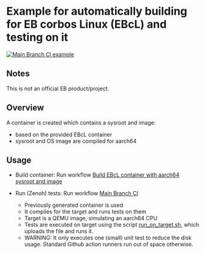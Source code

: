 # Example for automatically building for EB corbos Linux (EBcL) and testing on it
[![Main Branch CI example](https://github.com/flba-eb/ebcl_cicd_template/actions/workflows/main-ci.yml/badge.svg)](https://github.com/flba-eb/ebcl_cicd_template/actions/workflows/main-ci.yml)

## Notes

This is not an official EB product/project.

## Overview

A container is created which contains a sysroot and image:
- based on the provided EBcL container
- sysroot and OS image are compiled for aarch64

## Usage

- Build container: Run workflow [Build EBcL container with aarch64 sysroot and image](.github/workflows/build-container.yml)
- Run (Zenoh) tests: Run workflow [Main Branch CI](.github/workflows/main-ci.yml)

    - Previously generated container is used
    - It compiles for the target and runs tests on them
    - Target is a QEMU image, simulating an aarch64 CPU
    - Tests are executed on target using the script [run_on_target.sh](scripts/run_on_target.sh), which
        uploads the file and runs it.
    - WARNING: It only executes one (small) unit test to reduce the disk usage. Standard Github action runners run out of space otherwise.

